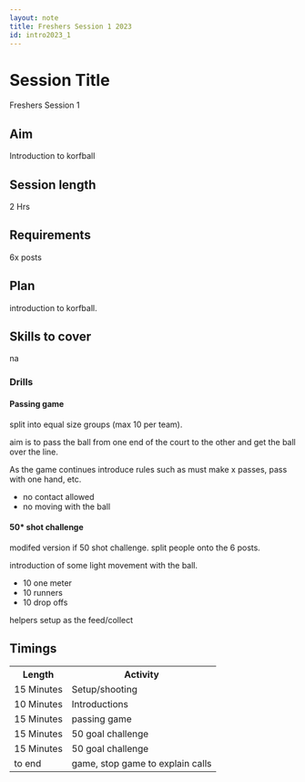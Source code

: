 ```yaml
---
layout: note
title: Freshers Session 1 2023
id: intro2023_1
---
```


# Session Title
Freshers Session 1

## Aim
Introduction to korfball
## Session length 
2 Hrs

## Requirements
6x posts

## Plan
introduction to korfball. 

## Skills to cover

na

### Drills

#### Passing game
split into equal size groups (max 10 per team).

aim is to pass the ball from one end of the court to the other and get the ball over the line.

As the game continues introduce rules such as must make x passes, pass with one hand, etc.

* no contact allowed
* no moving with the ball

#### 50* shot challenge

modifed version if 50 shot challenge. split people onto the 6 posts.

introduction of some light movement with the ball.

* 10 one meter
* 10 runners
* 10 drop offs

helpers setup as the feed/collect

## Timings
<table>
<tr>
 <th>Length</th>
 <th>Activity</th>
</tr>
<tr>
 <td>15 Minutes </td>
 <td>Setup/shooting</td> 
</tr>
<tr>
 <td>10 Minutes</td>
 <td>Introductions</td>
</tr>
<tr>
 <td>15 Minutes</td>
 <td>passing game</td>
</tr>
<tr>
 <td>15 Minutes</td>
 <td>50 goal challenge</td>
</tr>
<tr>
 <td>15 Minutes</td>
 <td>50 goal challenge</td>
</tr> 
<!-- 70 min -->
<tr> 
 <td>to end </td>
 <td>game, stop game to explain calls</td>
</tr>
</table>

